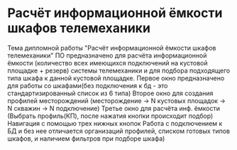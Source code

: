 # Расчёт информационной ёмкости шкафов телемеханики
Тема дипломной работы "Расчёт информационной ёмкости шкафов телемеханики"
ПО предназначено для расчёта информационной ёмкости (количество всех имеющихся подключений на кустовой площадке + резерв) системы телемеханики и для подбора подходящего типа шкафа к данной кустовой площадке.
Первое окно предназначено для работы со шкафами(без подключения к бд - это стандартизированный список из 6 типа)
Второе окно для создания профилей месторождений (месторождение -> N кустовых площадок -> N скважин -> N подключение)
Третье окно для расчёта инф. ёмкости (Выбрать профиль(КП), после нажатия кнопки происходит подбор)
Навигация с помощью трех нижных кнопок
Работа с подключением к БД и без нее отличается организаций профилей, списком готовых типов шкафов, и наличием фильтров при подборе шкафа)
